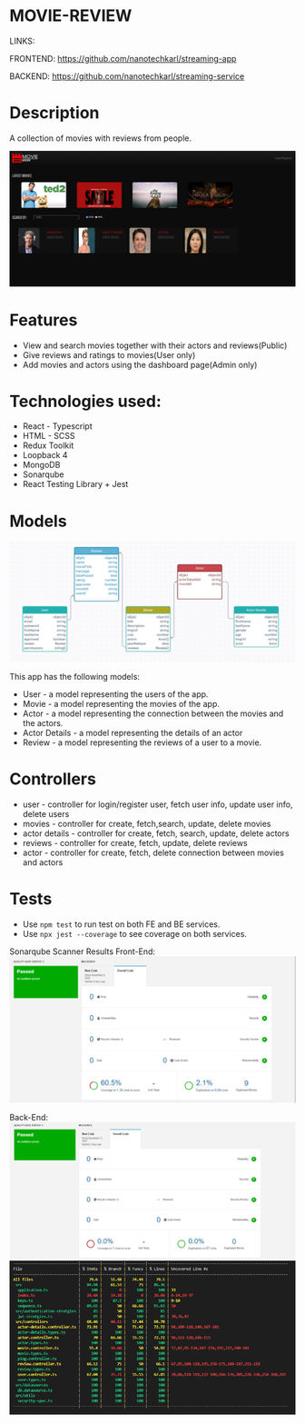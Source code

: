 # MOVIE-REVIEW

LINKS:

FRONTEND: https://github.com/nanotechkarl/streaming-app

BACKEND: https://github.com/nanotechkarl/streaming-service

# Description

A collection of movies with reviews from people.

![moviereview](./mr.png)

# Features

- View and search movies together with their actors and reviews(Public)
- Give reviews and ratings to movies(User only)
- Add movies and actors using the dashboard page(Admin only)

# Technologies used:

- React - Typescript
- HTML - SCSS
- Redux Toolkit
- Loopback 4
- MongoDB
- Sonarqube
- React Testing Library + Jest

# Models

![ERD](./erd.png)

This app has the following models:

- User - a model representing the users of the app.
- Movie - a model representing the movies of the app.
- Actor - a model representing the connection between the movies and the actors.
- Actor Details - a model representing the details of an actor
- Review - a model representing the reviews of a user to a movie.

# Controllers

- user - controller for login/register user, fetch user info, update user info, delete users
- movies - controller for create, fetch,search, update, delete movies
- actor details - controller for create, fetch, search, update, delete actors
- reviews - controller for create, fetch, update, delete reviews
- actor - controller for create, fetch, delete connection between movies and actors

# Tests

- Use `npm test` to run test on both FE and BE services.
- Use `npx jest --coverage` to see coverage on both services.

Sonarqube Scanner Results
Front-End:
![FE](./sfe.png)

Back-End:
![BE](./sbe.png)
![BEC](./sbe1.png)

